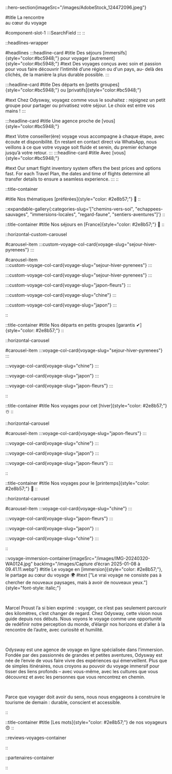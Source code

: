 ::hero-section{imageSrc="/images/AdobeStock_124472096.jpeg"}

#title
La rencontre <br> au cœur du voyage

#component-slot-1
  :::SearchField
  :::
::

::headlines-wrapper

#headlines
  :::headline-card
  #title
  Des séjours [immersifs]{style="color:#bc5948;"} pour voyager [autrement]{style="color:#bc5948;"}
  #text
  Des voyages conçus avec soin et passion pour vous faire découvrir l’intimité d’une région ou d'un pays, au- delà des clichés, de la manière la plus durable possible.
  :::
  
  :::headline-card
  #title
  Des départs en [petits groupes]{style="color:#bc5948;"} ou [privatifs]{style="color:#bc5948;"}
  
  #text
  Chez Odysway, voyagez comme vous le souhaitez : rejoignez un petit groupe pour partager ou privatisez votre séjour. Le choix est entre vos mains !
  :::

  :::headline-card
  #title
  Une agence proche de [vous]{style="color:#bc5948;"}
  
  #text
  Votre conseiller(ère) voyage vous accompagne à chaque étape, avec écoute et disponibilité. En restant en contact direct via WhatsApp, nous veillons à ce que votre voyage soit fluide et serein, du premier échange jusqu’à votre retour.
  :::
  :::headline-card
  #title
   Avec [vous]{style="color:#bc5948;"}
  
  #text
  Our smart flight inventory system offers the best prices and options fast. For each Travel Plan, the dates and time of flights determine all transfer details to ensure a seamless experience.
  :::
::

::title-container

#title
Nos thématiques [préférées]{style="color: #2e8b57;"} 🫶
::

::expandable-gallery{:categories-slug='["chemins-vers-soi", "echappees-sauvages", "immersions-locales", "regard-faune", "sentiers-aventures"]'}
::

::title-container
#title
Nos séjours en [France]{style="color: #2e8b57;"} 🚞
::

::horizontal-custom-carousel

#carousel-item
  :::custom-voyage-col-card{voyage-slug="sejour-hiver-pyrenees"}
  :::

#carousel-item  
  :::custom-voyage-col-card{voyage-slug="sejour-hiver-pyrenees"}
  :::

  :::custom-voyage-col-card{voyage-slug="sejour-hiver-pyrenees"}
  :::

  :::custom-voyage-col-card{voyage-slug="japon-fleurs"}
  :::

  :::custom-voyage-col-card{voyage-slug="chine"}
  :::

  :::custom-voyage-col-card{voyage-slug="japon"}
  :::

::

::title-container
#title
Nos départs en petits groupes [garantis ✔]{style="color: #2e8b57;"} 
::

::horizontal-carousel

#carousel-item
  :::voyage-col-card{voyage-slug="sejour-hiver-pyrenees"}
  :::

  :::voyage-col-card{voyage-slug="chine"}
  :::

  :::voyage-col-card{voyage-slug="japon"}
  :::

  :::voyage-col-card{voyage-slug="japon-fleurs"}
  :::

::

::title-container
#title
Nos voyages pour cet [hiver]{style="color: #2e8b57;"} ☃️
::

::horizontal-carousel

#carousel-item
  :::voyage-col-card{voyage-slug="japon-fleurs"}
  :::

  :::voyage-col-card{voyage-slug="chine"}
  :::

  :::voyage-col-card{voyage-slug="japon"}
  :::

  :::voyage-col-card{voyage-slug="japon-fleurs"}
  :::

::

::title-container
#title
Nos voyages pour le [printemps]{style="color: #2e8b57;"} 🌱
::

::horizontal-carousel

#carousel-item
  :::voyage-col-card{voyage-slug="chine"}
  :::

  :::voyage-col-card{voyage-slug="japon-fleurs"}
  :::

  :::voyage-col-card{voyage-slug="japon"}
  :::

  :::voyage-col-card{voyage-slug="chine"}
  :::

::

::voyage-immersion-container{imageSrc="/images/IMG-20240320-WA0124.jpg" backImg="/images/Capture d’écran 2025-01-08 à 09.41.11.webp"}
#title
Le voyage en [immersion]{style="color: #2e8b57;"}, le partage au cœur du voyage 🌍
#text
["Le vrai voyage ne consiste pas à chercher de nouveaux paysages, mais à avoir de nouveaux yeux.”]{style="font-style: italic;"}

<br>

Marcel Proust l’a si bien exprimé : voyager, ce n’est pas seulement parcourir des kilomètres, c’est changer de regard. Chez Odysway, cette vision nous guide depuis nos débuts. Nous voyons le voyage comme une opportunité de redéfinir notre perception du monde, d’élargir nos horizons et d’aller à la rencontre de l’autre, avec curiosité et humilité.

<br>

Odysway est une agence de voyage en ligne spécialisée dans l’immersion. Fondée par des passionnés de grandes et petites aventures, Odysway est née de l’envie de vous faire vivre des expériences qui émerveillent. Plus que de simples itinéraires, nous croyons au pouvoir du voyage immersif pour tisser des liens profonds – avec vous-même, avec les cultures que vous découvrez et avec les personnes que vous rencontrez en chemin.

<br>

Parce que voyager doit avoir du sens, nous nous engageons à construire le tourisme de demain : durable, conscient et accessible.

::

::title-container
#title
[Les mots]{style="color: #2e8b57;"} de nos voyageurs 😍
::

::reviews-voyages-container

::

::partenaires-container

::

